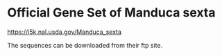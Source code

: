 # Official Gene Set of Manduca sexta

https://i5k.nal.usda.gov/Manduca_sexta

The sequences can be downloaded from their ftp site.
